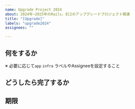 ```yaml
---
name: Upgrade Project 2024
about: 2024年~2025年のRails，EC2のアップグレードプロジェクト関連
title: "[Upgrade]"
labels: "upgrade2024"
assignees: ""

---
```


## 何をするか


※ 必要に応じて`app` `infra` ラベルやAssigneeを設定すること

## どうしたら完了するか


## 期限

